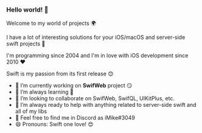 ### Hello world! 👋

Welcome to my world of projects 🌍

I have a lot of interesting solutions for your iOS/macOS and server-side swift projects 🚀

I'm programming since 2004 and I'm in love with iOS development since 2010 ❤️

Swift is my passion from its first release 😊

- 🔭 I’m currently working on **SwifWeb** project 😏
- 🌱 I’m always learning 🧐
- 👯 I’m looking to collaborate on SwifWeb, SwifQL, UIKitPlus, etc.
- 🍻 I’m always ready to help with anything related to server-side swift and all of my libs
- 💬 Feel free to find me in Discord as iMike#3049
- 😄 Pronouns: Swift one love! 😍
